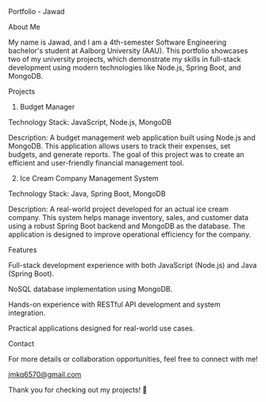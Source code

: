 Portfolio - Jawad

About Me

My name is Jawad, and I am a 4th-semester Software Engineering bachelor's student at Aalborg University (AAU). This portfolio showcases two of my university projects, which demonstrate my skills in full-stack development using modern technologies like Node.js, Spring Boot, and MongoDB.

Projects

1. Budget Manager

Technology Stack: JavaScript, Node.js, MongoDB

Description: A budget management web application built using Node.js and MongoDB. This application allows users to track their expenses, set budgets, and generate reports. The goal of this project was to create an efficient and user-friendly financial management tool.

2. Ice Cream Company Management System

Technology Stack: Java, Spring Boot, MongoDB

Description: A real-world project developed for an actual ice cream company. This system helps manage inventory, sales, and customer data using a robust Spring Boot backend and MongoDB as the database. The application is designed to improve operational efficiency for the company.

Features

Full-stack development experience with both JavaScript (Node.js) and Java (Spring Boot).

NoSQL database implementation using MongoDB.

Hands-on experience with RESTful API development and system integration.

Practical applications designed for real-world use cases.

Contact

For more details or collaboration opportunities, feel free to connect with me!

jmkq6570@gmail.com

Thank you for checking out my projects! 🚀

